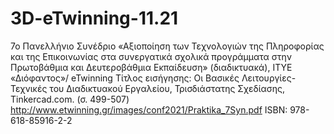 # 3D-eTwinning-11.21
7ο Πανελλήνιο Συνέδριο «Αξιοποίηση των Τεχνολογιών της Πληροφορίας και της Επικοινωνίας στα συνεργατικά σχολικά προγράμματα στην Πρωτοβάθμια και Δευτεροβάθμια Εκπαίδευση» (διαδικτυακά),  ΙΤΥΕ «Διόφαντος»/ eTwinning
Τίτλος εισήγησης: Οι Βασικές Λειτουργίες-Τεχνικές του Διαδικτυακού Εργαλείου, Τρισδιάστατης Σχεδίασης, Tinkercad.com. (σ. 499-507) 
http://www.etwinning.gr/images/conf2021/Praktika_7Syn.pdf 
ISBN: 978-618-85916-2-2
